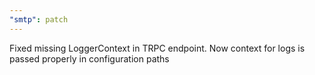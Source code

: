 ```yaml
---
"smtp": patch
---
```


Fixed missing LoggerContext in TRPC endpoint. Now context for logs is passed properly in configuration paths
